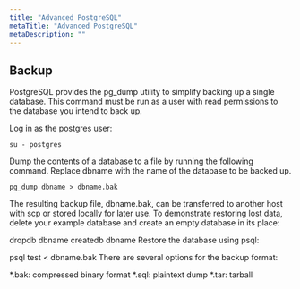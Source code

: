 ```yaml
---
title: "Advanced PostgreSQL"
metaTitle: "Advanced PostgreSQL"
metaDescription: ""
---
```


Backup
------

PostgreSQL provides the pg_dump utility to simplify backing up a single database. This command must be run as a user with read permissions to the database you intend to back up.

Log in as the postgres user:

```
su - postgres
```

Dump the contents of a database to a file by running the following command. Replace dbname with the name of the database to be backed up.

```
pg_dump dbname > dbname.bak
```

The resulting backup file, dbname.bak, can be transferred to another host with scp or stored locally for later use.
To demonstrate restoring lost data, delete your example database and create an empty database in its place:

dropdb dbname
createdb dbname
Restore the database using psql:

psql test < dbname.bak
There are several options for the backup format:

*.bak: compressed binary format
*.sql: plaintext dump
*.tar: tarball
